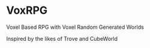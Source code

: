 # VoxRPG
Voxel Based RPG with Voxel Random Generated Worlds

Inspired by the likes of Trove and CubeWorld
